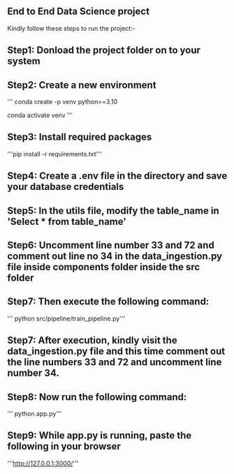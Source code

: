## End to End Data Science project

Kindly follow these steps to run the project:-

## Step1: Donload the project folder on to your system

## Step2: Create a new environment
''' conda create -p venv python==3.10

conda activate venv '''

## Step3: Install required packages
'''pip install -r requirements.txt'''

## Step4: Create a .env file in the directory and save your database credentials

## Step5: In the utils file, modify the table_name in 'Select * from table_name'

## Step6: Uncomment line number 33 and 72 and comment out line no 34 in the data_ingestion.py file inside components folder inside the src folder

## Step7: Then execute the following command:
''' python src/pipeline/train_pipeline.py'''

## Step7: After execution, kindly visit the data_ingestion.py file and this time comment out the line numbers 33 and 72 and uncomment line number 34.

## Step8: Now run the following command:
''' python app.py'''

## Step9: While app.py is running, paste the following in your browser
'''http://127.0.0.1:3000/'''

